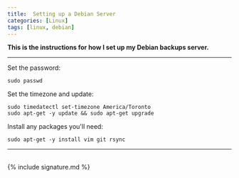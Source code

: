 ```yaml
---
title:  Setting up a Debian Server
categories: [Linux]
tags: [linux, debian]
---
```


**This is the instructions for how I set up my Debian backups server.**

---

Set the password:
```terminal
sudo passwd
```

Set the timezone and update:
```terminal
sudo timedatectl set-timezone America/Toronto
sudo apt-get -y update && sudo apt-get upgrade
```

Install any packages you'll need:
```terminal
sudo apt-get -y install vim git rsync
```

---
<br>
{% include signature.md %}
